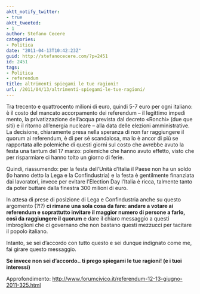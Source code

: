 ```yaml
---
aktt_notify_twitter:
- true
aktt_tweeted:
- 1
author: Stefano Cecere
categories:
- Politica
date: "2011-04-13T10:42:23Z"
guid: http://stefanocecere.com/?p=2451
id: 2451
tags:
- Politica
- referendum
title: altrimenti spiegami le tue ragioni!
url: /2011/04/13/altrimenti-spiegami-le-tue-ragioni/
---
```


Tra trecento e quattrocento milioni di euro, quindi 5-7 euro per ogni italiano: è il costo del mancato accorpamento dei referendum &#8211; il legittimo impedi mento, la privatizzazione dell’acqua prevista dal decreto «Ronchi» (due que siti) e il ritorno all’energia nucleare &#8211; alla data delle elezioni amministrative. La decisione, chiaramente presa nella speranza di non far raggiungere il quorum ai referendum, è di per sé scandalosa, ma lo è ancor di più se rapportata alle polemiche di questi giorni sul costo che avrebbe avuto la festa una tantum del 17 marzo: polemiche che hanno avuto effetto, visto che per risparmiare ci hanno tolto un giorno di ferie.

Quindi, riassumendo: per la festa dell’Unità d’Italia il Paese non ha un soldo (lo hanno detto la Lega e la Confindustria) e la festa è gentilmente finanziata dai lavoratori, invece per evitare l’Election Day l’Italia è ricca, talmente tanto da poter buttare dalla finestra 300 milioni di euro.

In attesa di prese di posizione di Lega e Confindustria anche su questo argomento (?!?) **ci rimane una sola cosa da fare: andare a votare ai referendum e soprattutto invitare il maggior numero di persone a farlo, così da raggiungere il quorum** e dare il chiaro messaggio a questi imbroglioni che ci governano che non bastano questi mezzucci per tacitare il popolo italiano.

Intanto, se sei d’accordo con tutto questo e sei dunque indignato come me, fai girare questo messaggio.

**Se invece non sei d&#8217;accordo.. ti prego spiegami le tue ragioni! (e i tuoi interessi)**

Approfondimento: <a href="http://www.forumcivico.it/referendum-12-13-giugno-2011-325.html" target="_blank">http://www.forumcivico.it/referendum-12-13-giugno-2011-325.html</a>